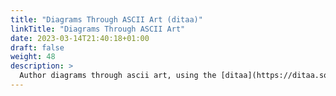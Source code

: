 ```yaml
---
title: "Diagrams Through ASCII Art (ditaa)"
linkTitle: "Diagrams Through ASCII Art"
date: 2023-03-14T21:40:18+01:00
draft: false
weight: 48
description: >
  Author diagrams through ascii art, using the [ditaa](https://ditaa.sourceforge.net/) command line tool.
---
```



